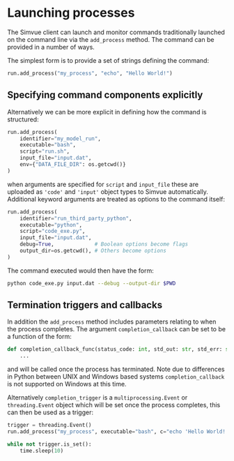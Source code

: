# Launching processes

The Simvue client can launch and monitor commands traditionally launched on the command line via the `add_process` method. The command can be provided in a number of ways.

The simplest form is to provide a set of strings defining the command:
```python
run.add_process("my_process", "echo", "Hello World!")
```

## Specifying command components explicitly
Alternatively we can be more explicit in defining how the command is structured:

```python
run.add_process(
    identifier="my_model_run",
    executable="bash",
    script="run.sh",
    input_file="input.dat",
    env={"DATA_FILE_DIR": os.getcwd()}
)
```

when arguments are specified for `script` and `input_file` these are uploaded as `'code'` and `'input'` object types to Simvue automatically. Additional keyword arguments are treated as options to the command itself:

```python
run.add_process(
    identifier="run_third_party_python",
    executable="python",
    script="code_exe.py",
    input_file="input.dat",
    debug=True,             # Boolean options become flags
    output_dir=os.getcwd(), # Others become options
)
```

The command executed would then have the form:
```sh
python code_exe.py input.dat --debug --output-dir $PWD
```

## Termination triggers and callbacks

In addition the `add_process` method includes parameters relating to when the process completes. The argument `completion_callback` can be set to be a function of the form:

```python
def completion_callback_func(status_code: int, std_out: str, std_err: str) -> None:
    ...
```

and will be called once the process has terminated. Note due to differences in Python between UNIX and Windows based systems `completion_callback` is not supported on Windows at this time.

Alternatively `completion_trigger` is a `multiprocessing.Event` or `threading.Event` object which will be set once the process completes, this can then be used as a trigger:

```python
trigger = threading.Event()
run.add_process("my_process", executable="bash", c="echo 'Hello World!'", completion_trigger=trigger)

while not trigger.is_set():
    time.sleep(10)
```

